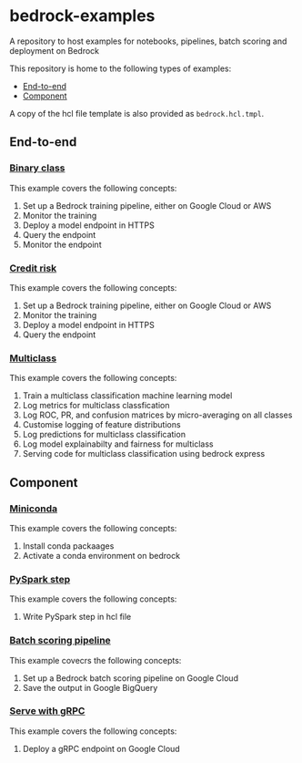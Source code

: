 # bedrock-examples
A repository to host examples for notebooks, pipelines, batch scoring and deployment on Bedrock

This repository is home to the following types of examples:
* [End-to-end](#end-to-end)
* [Component](#component)


A copy of the hcl file template is also provided as `bedrock.hcl.tmpl`.

## End-to-end

### [Binary class](./binary_class)
This example covers the following concepts:
1. Set up a Bedrock training pipeline, either on Google Cloud or AWS
2. Monitor the training
3. Deploy a model endpoint in HTTPS
4. Query the endpoint
5. Monitor the endpoint

### [Credit risk](./credit_risk)
This example covers the following concepts:
1. Set up a Bedrock training pipeline, either on Google Cloud or AWS
2. Monitor the training
3. Deploy a model endpoint in HTTPS
4. Query the endpoint

### [Multiclass](./multiclass)
This example covers the following concepts:
1. Train a multiclass classification machine learning model
2. Log metrics for multiclass classfication
3. Log ROC, PR, and confusion matrices by micro-averaging on all classes
4. Customise logging of feature distributions
5. Log predictions for multiclass classification
6. Log model explainabilty and fairness for multiclass
7. Serving code for multiclass classification using bedrock express


## Component

### [Miniconda](./miniconda)
This example covers the following concepts:
1. Install conda packaages
2. Activate a conda environment on bedrock

### [PySpark step](./pyspark_turnstile)
This example covers the following concepts:
1. Write PySpark step in hcl file

### [Batch scoring pipeline](./batch_score)
This example covecrs the following concepts:
1. Set up a Bedrock batch scoring pipeline on Google Cloud
2. Save the output in Google BigQuery

### [Serve with gRPC](./grpc_serve)
This example covers the following concepts:
1. Deploy a gRPC endpoint on Google Cloud
